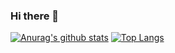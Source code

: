 ### Hi there 👋

<!--
**MoonJinjin/MoonJinjin** is a ✨ _special_ ✨ repository because its `README.md` (this file) appears on your GitHub profile.

Here are some ideas to get you started:

- 🔭 I’m currently working on ...
- 🌱 I’m currently learning ...
- 👯 I’m looking to collaborate on ...
- 🤔 I’m looking for help with ...
- 💬 Ask me about ...
- 📫 How to reach me: ...
- 😄 Pronouns: ...
- ⚡ Fun fact: ...
-->
[![Anurag's github stats](https://github-readme-stats.vercel.app/api?username=MoonJinjin)](https://github.com/anuraghazra/github-readme-stats)
[![Top Langs](https://github-readme-stats.vercel.app/api/top-langs/?username=MoonJinjin&layout=compact)](https://github.com/anuraghazra/github-readme-stats)
